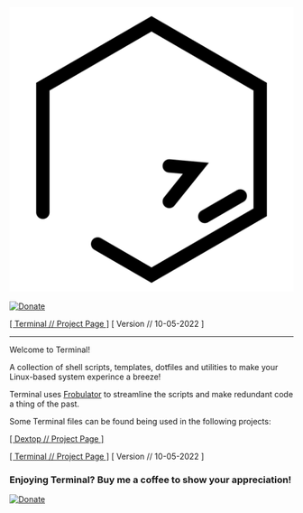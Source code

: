 ![terminal](https://raw.githubusercontent.com/nathaneltitane/terminal/main/terminal.svg)

[![Donate](https://img.shields.io/badge/Donate-PayPal-000000.svg?style=for-the-badge)](https://www.paypal.com/donate/?hosted_button_id=QG58TMRHNSZAU)

[[ Terminal // Project Page ]](https://github.com/nathaneltitane/terminal) [ Version // 10-05-2022 ]

---

Welcome to Terminal!

A collection of shell scripts, templates, dotfiles and utilities to make your Linux-based system experince a breeze!

Terminal uses [Frobulator](https://github.com/nathaneltitane/frobulator) to streamline the scripts and make redundant code a thing of the past.

Some Terminal files can be found being used in the following projects:

[[ Dextop // Project Page ]](https://github.com/nathaneltitane/dextop)


[[ Terminal // Project Page ]](https://github.com/nathaneltitane/terminal) [ Version // 10-05-2022 ]

### Enjoying Terminal? Buy me a coffee to show your appreciation!

[![Donate](https://img.shields.io/badge/Donate-PayPal-000000.svg?style=for-the-badge)](https://www.paypal.com/donate/?hosted_button_id=QG58TMRHNSZAU)
